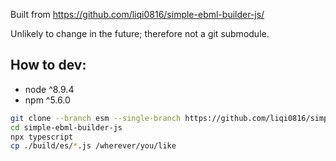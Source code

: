 Built from <https://github.com/liqi0816/simple-ebml-builder-js/>

Unlikely to change in the future; therefore not a git submodule.

## How to dev:
* node ^8.9.4
* npm ^5.6.0
```bash
git clone --branch esm --single-branch https://github.com/liqi0816/simple-ebml-builder-js.git
cd simple-ebml-builder-js
npx typescript
cp ./build/es/*.js /wherever/you/like
```

